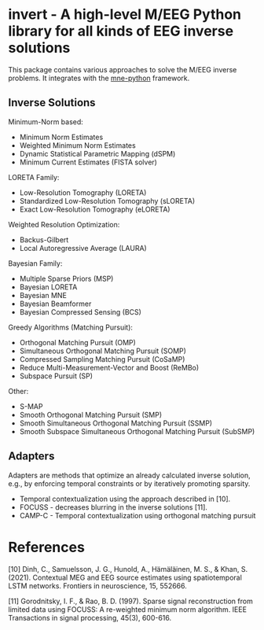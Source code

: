 # **invert** - A high-level M/EEG Python library for all kinds of EEG inverse solutions

This package contains various approaches to solve the M/EEG inverse problems. It
integrates with the [mne-python](https://mne.tools) framework.

## Inverse Solutions

Minimum-Norm based:
* Minimum Norm Estimates
* Weighted Minimum Norm Estimates
* Dynamic Statistical Parametric Mapping (dSPM)
* Minimum Current Estimates (FISTA solver)

LORETA Family:
* Low-Resolution Tomography (LORETA)
* Standardized Low-Resolution Tomography (sLORETA)
* Exact Low-Resolution Tomography (eLORETA)

Weighted Resolution Optimization:
* Backus-Gilbert
* Local Autoregressive Average (LAURA)

Bayesian Family:
* Multiple Sparse Priors (MSP)
* Bayesian LORETA
* Bayesian MNE
* Bayesian Beamformer
* Bayesian Compressed Sensing (BCS)

Greedy Algorithms (Matching Pursuit):
* Orthogonal Matching Pursuit (OMP)
* Simultaneous Orthogonal Matching Pursuit (SOMP)
* Compressed Sampling Matching Pursuit (CoSaMP)
* Reduce Multi-Measurement-Vector and Boost (ReMBo)
* Subspace Pursuit (SP)

Other:
* S-MAP
* Smooth Orthogonal Matching Pursuit (SMP)
* Smooth Simultaneous Orthogonal Matching Pursuit (SSMP)
* Smooth Subspace Simultaneous Orthogonal Matching Pursuit (SubSMP)

## Adapters
Adapters are methods that optimize an already calculated inverse solution, e.g.,
by enforcing temporal constraints or by iteratively promoting sparsity.

* Temporal contextualization using the approach described in [10].
* FOCUSS - decreases blurring in the inverse solutions [11].
* CAMP-C - Temporal contextualization using orthogonal matching pursuit
# References

[10] Dinh, C., Samuelsson, J. G., Hunold, A., Hämäläinen, M. S., & Khan, S.
(2021). Contextual MEG and EEG source estimates using spatiotemporal LSTM
networks. Frontiers in neuroscience, 15, 552666. 

[11] Gorodnitsky, I. F., & Rao, B. D. (1997). Sparse signal reconstruction from
limited data using FOCUSS: A re-weighted minimum norm algorithm. IEEE
Transactions in signal processing, 45(3), 600-616.
